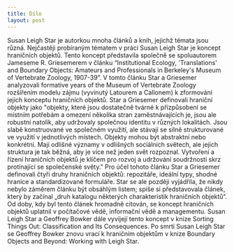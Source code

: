 ```yaml
---
title: Dílo
layout: post
---
```

Susan Leigh Star je autorkou mnoha článků a knih, jejichž témata jsou různá. Nejčastěji probíraným tématem v práci Susan Leigh Star je koncept hraničních objektů.
Tento koncept představila společně se spoluautorem Jameseme R. Griesemerem v článku “Institutional Ecology, 'Translations' and Boundary Objects: Amateurs and Professionals in Berkeley's Museum of Vertebrate Zoology, 1907-39”. V tomto článku Star a Griesemer analyzovali formative years of the Museum of Vertebrate Zoology rozšířením modelu zájmu (vyvinutý Latourem a Callonem) k zformování jejich konceptu hraničních objektů. Star a Griesemer definovali hraniční objekty jako "objekty, které jsou dostatečně tvárné k přizpůsobení se místním potřebám a omezení několika stran zaměstnávajících je, jsou ale robustní natolik, aby udržovaly společnou identitu v různých lokalitách. Jsou slabě konstruované ve společném využití, ale stávají se silně strukturované ve využití v jednotlivých místech. Objekty mohou být abstraktní nebo konkrétní. Mají odlišné významy v odlišných sociálních světech, ale jejich struktura je tak běžná, aby je více než jeden svět rozpoznal. Vytvoření a řízení hraničních objektů je klíčem pro rozvoj a udržování soudržnosti skrz protínající se společenské světy."
Pro účel tohoto článku Star a Griesemer definovali čtyři druhy hraničních objektů: repozitáře, ideální typy, shodné hranice a standardizované formuláře. Star se ale později vyjádřila, že nikdy nebylo záměrem článku být obsáhlým listem; spíše si představovala článek, který by začínal „druh katalogu některých charakteristik hraničních objektů“. Od doby, kdy byl tento článek hromadně citován, se koncept hraničních objektů uplatnil v počítačové vědě, informační vědě a managementu. Susan Leigh Star a Geoffrey Bowker dále vyvíjejí tento koncept v knize Sorting Things Out: Classification and Its Consequences. Po smrti Susan Leigh Star se Geoffrey Bowker znovu vrací k hraničním objektům v knize Boundary Objects and Beyond: Working with Leigh Star.
